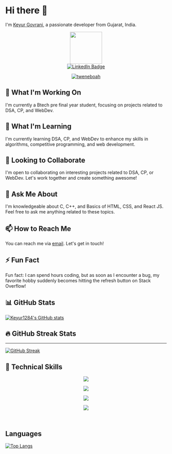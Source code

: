 # Hi there 👋

<!--
**Replace this with your GitHub username** 
-->
I'm [Keyur Govrani](https://github.com/Keyur1284), a passionate developer from Gujarat, India.

<div id="header" align="center">
  <img src = "https://media.giphy.com/media/qgQUggAC3Pfv687qPC/giphy.gif" width="100" >
</div>
<div id="badges" align="center">
  <a href="https://www.linkedin.com/in/keyur-govrani-b94277237/">
    <img src="https://img.shields.io/badge/LinkedIn-blue?style=for-the-badge&logo=linkedin&logoColor=white" alt="LinkedIn Badge"/>
  </a>
</div>
<div id = "counter" align = "center">
<img src="https://komarev.com/ghpvc/?username=Keyur1284&style=flat-square&color=blue" alt=""/>
</div>
<div id = "counter" align = "center">
<p align="center"> <a href="https://github.com/ryo-ma/github-profile-trophy"><img src="https://github-profile-trophy.vercel.app/?username=tweneboah" alt="tweneboah" /></a> </p>
</div>

## 🔭 What I'm Working On

<!--
**Replace this with what you're currently working on**
-->
I'm currently a Btech pre final year student, focusing on projects related to DSA, CP, and WebDev.

## 🌱 What I'm Learning

<!--
**Replace this with what you're currently learning**
-->
I'm currently learning DSA, CP, and WebDev to enhance my skills in algorithms, competitive programming, and web development.

## 🙌 Looking to Collaborate

<!--
**Replace this with what you're looking to collaborate on**
-->
I'm open to collaborating on interesting projects related to DSA, CP, or WebDev. Let's work together and create something awesome!

## 💬 Ask Me About

<!--
**Replace this with topics you're knowledgeable about and can help others with**
-->
I'm knowledgeable about C, C++, and Basics of HTML, CSS, and React JS. Feel free to ask me anything related to these topics.

## 📫 How to Reach Me

You can reach me via [email](mailto:keyurgovrani6912@gmail.com). Let's get in touch!

## ⚡ Fun Fact

<!--
**Replace this with a fun fact about yourself**
-->
Fun fact: I can spend hours coding, but as soon as I encounter a bug, my favorite hobby suddenly becomes hitting the refresh button on Stack Overflow!

## 📊 GitHub Stats

<!--
**Replace this with a link to your GitHub stats (e.g., GitHub Readme Stats)**
-->
[![Keyur1284's GitHub stats](https://github-readme-stats.vercel.app/api?username=Keyur1284&show_icons=true&theme=radical)](https://github.com/Keyur1284)

## :fire: GitHub Streak Stats
--- 
[![GitHub Streak](http://github-readme-streak-stats.herokuapp.com?user=Keyur1284&theme=github-dark&hide_border=true)](https://git.io/streak-stats)


## 💼 Technical Skills

<p align="center">
  <a href="https://skillicons.dev">
    <img src="https://skillicons.dev/icons?i=c,cpp,js,py" />
  </a>
</p>

<p align="center">
  <a href="https://skillicons.dev">
    <img src="https://skillicons.dev/icons?i=react,html,css,tailwind,bootstrap" />
  </a>
</p>

<p align="center">
  <a href="https://skillicons.dev">
    <img src="https://skillicons.dev/icons?i=nodejs,express,mongodb,postgresql" />
  </a>
</p>

<p align="center">
  <a href="https://skillicons.dev">
    <img src="https://skillicons.dev/icons?i=git,github,vscode,visualstudio" />
  </a>
</p>

<br>

## Languages
[![Top Langs](https://github-readme-stats.vercel.app/api/top-langs/?username=Keyur1284&layout=compact&theme=vision-friendly-dark)](https://github.com/anuraghazra/github-readme-stats)


<!-- ## 👀 Visitors -->
<!-- ![Visitors](https://profile-counter.glitch.me/Keyur1284/count.svg) -->
<!-- ![Visitors](https://moe-counter.glitch.me/get/@Keyur1284?theme=rule34) -->
